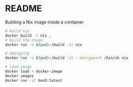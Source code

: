 # README
Building a Nix image inside a container

```sh
# build nix
docker build -t nix .
# build the image     
docker run -v $(pwd):/build -it nix     

# debugging
docker run -v $(pwd):/build -it --entrypoint /bin/sh nix    
```

```sh
# load image
docker load < docker-image
docker images
docker run -it bash:latest
```

